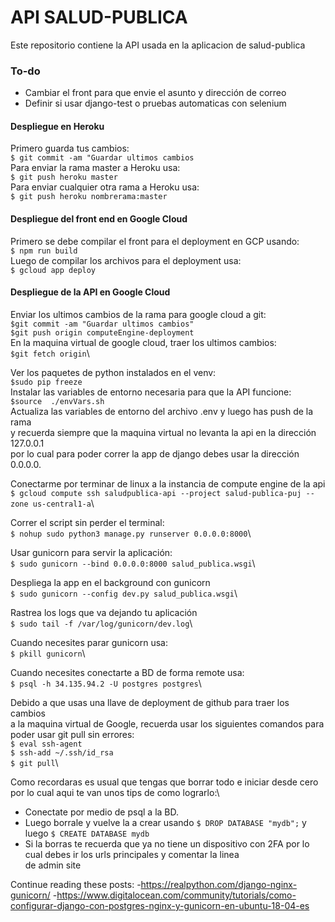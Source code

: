 # API SALUD-PUBLICA

Este repositorio contiene la API usada en la aplicacion de salud-publica

### To-do
- Cambiar el front para que envie el asunto y dirección de correo
- Definir si usar django-test o pruebas automaticas con selenium

#### Despliegue en Heroku
Primero guarda tus cambios:\
`$ git commit -am "Guardar ultimos cambios`\
Para enviar la rama master a Heroku usa:\
`$ git push heroku master`\
Para enviar cualquier otra rama a Heroku usa:\
`$ git push heroku nombrerama:master`

#### Despliegue del front end en Google Cloud
Primero se debe compilar el front para el deployment en GCP usando:\
`$ npm run build`\
Luego de compilar los archivos para el deployment usa:\
`$ gcloud app deploy`

#### Despliegue de la API en Google Cloud
Enviar los ultimos cambios de la rama para google cloud a git:\
`$git commit -am "Guardar ultimos cambios"`\
`$git push origin computeEngine-deployment`\
En la maquina virtual de google cloud, traer los ultimos cambios:\
`$git fetch origin`\

Ver los paquetes de python instalados en el venv:\
`$sudo pip freeze`\
Instalar las variables de entorno necesaria para que la API funcione:\
`$source  ./envVars.sh`\
Actualiza las variables de entorno del archivo .env y luego has push de la rama\
y recuerda siempre que la maquina virtual no levanta la api en la dirección 127.0.0.1\
por lo cual para poder correr la app de django debes usar la dirección 0.0.0.0.

Conectarme por terminar de linux a la instancia de compute engine de la api\
`$ gcloud compute ssh saludpublica-api --project salud-publica-puj --zone us-central1-a`\

Correr el script sin perder el terminal:\
`$ nohup sudo python3 manage.py runserver 0.0.0.0:8000`\

Usar gunicorn para servir la aplicación:\
`$ sudo gunicorn --bind 0.0.0.0:8000 salud_publica.wsgi`\

Despliega la app en el background con gunicorn\
`$ sudo gunicorn --config dev.py salud_publica.wsgi`\

Rastrea los logs que va dejando tu aplicación \
`$ sudo tail -f /var/log/gunicorn/dev.log`\

Cuando necesites parar gunicorn usa:\
`$ pkill gunicorn`\

Cuando necesites conectarte a BD de forma remote usa:\
`$ psql -h 34.135.94.2 -U postgres postgres`\

Debido a que usas una llave de deployment de github para traer los cambios\
a la maquina virtual de Google, recuerda usar los siguientes comandos para\
poder usar git pull sin errores:\
`$ eval ssh-agent`\
`$ ssh-add ~/.ssh/id_rsa`\
`$ git pull`\

Como recordaras es usual que tengas que borrar todo e iniciar desde cero\
por lo cual aqui te van unos tips de como lograrlo:\
- Conectate por medio de psql a la BD.
- Luego borrale y vuelve la a crear usando `$ DROP DATABASE "mydb";` y luego `$ CREATE DATABASE mydb`
- Si la borras te recuerda que ya no tiene un dispositivo con 2FA por lo cual debes ir los urls principales y comentar la linea\
de admin site


Continue reading these posts:
-https://realpython.com/django-nginx-gunicorn/
-https://www.digitalocean.com/community/tutorials/como-configurar-django-con-postgres-nginx-y-gunicorn-en-ubuntu-18-04-es